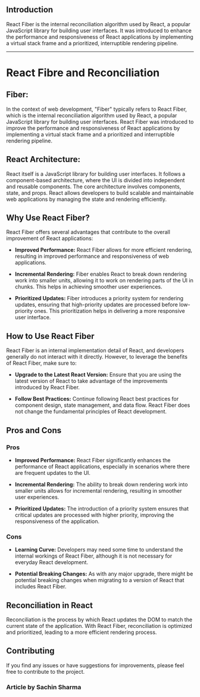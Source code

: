 ## Introduction

React Fiber is the internal reconciliation algorithm used by React, a popular JavaScript library for building user interfaces. It was introduced to enhance the performance and responsiveness of React applications by implementing a virtual stack frame and a prioritized, interruptible rendering pipeline.

------



# React Fibre and Reconciliation 

## Fiber: 
In the context of web development, "Fiber" typically refers to React Fiber, which is the internal reconciliation algorithm used by React, a popular JavaScript library for building user interfaces. React Fiber was introduced to improve the performance and responsiveness of React applications by implementing a virtual stack frame and a prioritized and interruptible rendering pipeline.

##  React Architecture:
React itself is a JavaScript library for building user interfaces. It follows a component-based architecture, where the UI is divided into independent and reusable components. The core architecture involves components, state, and props. React allows developers to build scalable and maintainable web applications by managing the state and rendering efficiently.





## Why Use React Fiber?

React Fiber offers several advantages that contribute to the overall improvement of React applications:

- **Improved Performance:** React Fiber allows for more efficient rendering, resulting in improved performance and responsiveness of web applications.

- **Incremental Rendering:** Fiber enables React to break down rendering work into smaller units, allowing it to work on rendering parts of the UI in chunks. This helps in achieving smoother user experiences.

- **Prioritized Updates:** Fiber introduces a priority system for rendering updates, ensuring that high-priority updates are processed before low-priority ones. This prioritization helps in delivering a more responsive user interface.

## How to Use React Fiber

React Fiber is an internal implementation detail of React, and developers generally do not interact with it directly. However, to leverage the benefits of React Fiber, make sure to:

- **Upgrade to the Latest React Version:** Ensure that you are using the latest version of React to take advantage of the improvements introduced by React Fiber.

- **Follow Best Practices:** Continue following React best practices for component design, state management, and data flow. React Fiber does not change the fundamental principles of React development.

## Pros and Cons

### Pros

- **Improved Performance:** React Fiber significantly enhances the performance of React applications, especially in scenarios where there are frequent updates to the UI.

- **Incremental Rendering:** The ability to break down rendering work into smaller units allows for incremental rendering, resulting in smoother user experiences.

- **Prioritized Updates:** The introduction of a priority system ensures that critical updates are processed with higher priority, improving the responsiveness of the application.

### Cons

- **Learning Curve:** Developers may need some time to understand the internal workings of React Fiber, although it is not necessary for everyday React development.

- **Potential Breaking Changes:** As with any major upgrade, there might be potential breaking changes when migrating to a version of React that includes React Fiber.

## Reconciliation in React

Reconciliation is the process by which React updates the DOM to match the current state of the application. With React Fiber, reconciliation is optimized and prioritized, leading to a more efficient rendering process.

## Contributing

If you find any issues or have suggestions for improvements, please feel free to contribute to the project. 


###  Article by Sachin Sharma  

